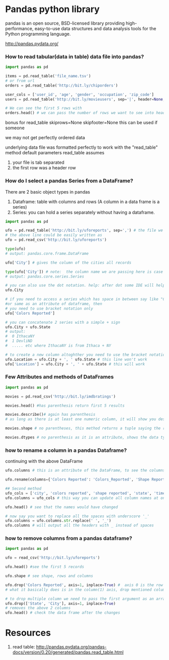 # Pandas python library

pandas is an open source, BSD-licensed library providing high-performance, easy-to-use data structures and data analysis tools for the Python programming language.

http://pandas.pydata.org/

### How to read tabular(data in table) data file into pandas?

```python
import pandas as pd

items = pd.read_table('file_name.tsv')
# or from url
orders = pd.read_table('http://bit.ly/chiporders')

user_cols = ['user_id', 'age', 'gender', 'occupation', 'zip_code']
users = pd.read_table('http://bit.ly/movieusers', sep='|', header=None, names=user_cols) # here the separator used by the file was | pipe, also we are passing the header info as names.

# We can see the first 5 rows with
orders.head() # we can pass the number of rows we want to see into head()
```

bonus
for read_table
skiprows=None
skipfooter=None
this can be used if someone

we may not get perfectly ordered data

underlying data file was formatted perfectly to work with the "read_table" method default parameters
read_table assumes
1. your file is tab separated
2. the first row was a header row

### How do I select a pandas Series from a DataFrame?
There are 2 basic object types in pandas
1. Dataframe: table with columns and rows (A column in a data frame is a series)
2. Series:  you can hold a series separately without having a dataframe.

```python
import pandas as pd

ufo = pd.read_table('http://bit.ly/uforeports', sep=',') # the file we are reading is a csv comma separated file.
# the above line could be easily written as
ufo = pd.read_csv('http://bit.ly/uforeports')

type(ufo)
# output: pandas.core.frame.DataFrame

ufo['City'] # gives the column of the cities all records

type(ufo['City']) # note:  the column name we are passing here is case sensitive
# output: pandas.core.series.Series

# you can also use the dot notation. help: after dot some IDE will help with a tab or something
ufo.City

# if you need to access a series which has space in between say like "Colors Reported"
#or same as an attribute of dataframe, then
# you need to use bracket notation only
ufo['Colors Reported']

# you can concatenate 2 series with a simple + sign
ufo.City + ufo.State
# output:
#  0 IthacaNY
#  1 DevliND
#  ..... etc where IthacaNY is from Ithaca + NY

# to create a new column altoghther you need to use the bracket notation. Dot notation won't work
ufo.Location = ufo.City + ', ' ufo.State # this line won't work
ufo['Location'] = ufo.City + ', ' + ufo.State # this will work

```

### Few Attributes and methods of DataFrames

```python
import pandas as pd

movies = pd.read_csv('http://bit.ly/imdbratings')

movies.head() #has parenthesis return first 5 results

movies.describe()# again has parenthesis
# as long as there is at least one numeric column, it will show you descriptive statistics of all numeric columns

movies.shape # no parentheses, this method returns a tuple saying the rows, columns our dataframe has

movies.dtypes # no parenthesis as it is an attribute, shows the data types of each columns
```

### how to rename a column in a pandas Dataframe?

continuing with the above DataFrame
```python
ufo.columns # this is an attribute of the DataFrame, to see the columns

ufo.rename(columns={'Colors Reported': 'Colors_Reported', 'Shape Reported': 'Shape_Reported', inplace=True})

## Second method
ufo_cols = ['city', 'colors reported', 'shape reported', 'state', 'time']
ufo.columns = ufo_cols # this way you can update all column names at once

ufo.head() # see that the names would have changed

# now say you want to replace all the spaces with underscore '_'
ufo.columns = ufo.columns.str.replace(' ', '_')
ufo.columns # will output all the headers with _ instead of spaces

```

### how to remove columns from a pandas dataframe?

```python
import pandas as pd

ufo = read_csv('http://bit.ly/uforeports')

ufo.head() #see the first 5 records

ufo.shape # see shape, rows and columns

ufo.drop('Colors Reported', axis=1, inplace=True) #  axis 0 is the row axis, and axis 1 is column axis
# what it basically does is in the column(1) axis, drop mentioned column and we want this operation to occur inplace.

# to drop multiple column we need to pass the first argument as an array of column names
ufo.drop(['State', 'City'], axis=1, inplace=True)
# removes the above 2 columns
ufo.head() # check the data frame after the changes
```

# Resources
1. read table: http://pandas.pydata.org/pandas-docs/version/0.20/generated/pandas.read_table.html
